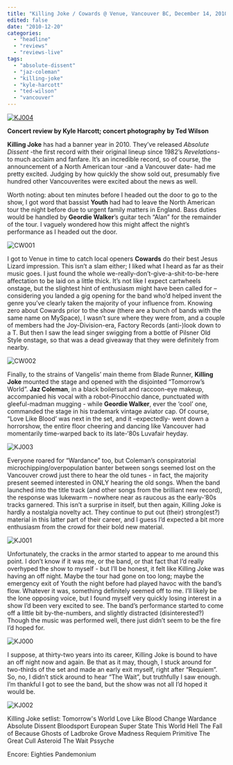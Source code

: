 ```yaml
---
title: "Killing Joke / Cowards @ Venue, Vancouver BC, December 14, 2010"
edited: false
date: "2010-12-20"
categories:
  - "headline"
  - "reviews"
  - "reviews-live"
tags:
  - "absolute-dissent"
  - "jaz-coleman"
  - "killing-joke"
  - "kyle-harcott"
  - "ted-wilson"
  - "vancouver"
---
```


[![](http://www.hellbound.ca/wp-content/uploads/2010/12/KJ004.jpg "KJ004")](http://www.hellbound.ca/wp-content/uploads/2010/12/KJ004.jpg)

**Concert review by Kyle Harcott; concert photography by Ted Wilson**

**Killing Joke** has had a banner year in 2010. They’ve released _Absolute Dissent_ -the first record with their original lineup since 1982’s _Revelations_\- to much acclaim and fanfare. It’s an incredible record, so of course, the announcement of a North American tour -and a Vancouver date- had me pretty excited. Judging by how quickly the show sold out, presumably five hundred other Vancouverites were excited about the news as well.

Worth noting: about ten minutes before I headed out the door to go to the show, I got word that bassist **Youth** had had to leave the North American tour the night before due to urgent family matters in England. Bass duties would be handled by **Geordie Walker**’s guitar tech “Alan” for the remainder of the tour. I vaguely wondered how this might affect the night’s performance as I headed out the door.

![](http://www.hellbound.ca/wp-content/uploads/2010/12/CW001.jpg "CW001")

I got to Venue in time to catch local openers **Cowards** do their best Jesus Lizard impression. This isn’t a slam either; I liked what I heard as far as their music goes. I just found the whole we-really-don’t-give-a-shit-to-be-here affectation to be laid on a little thick. It’s not like I expect cartwheels onstage, but the slightest hint of enthusiasm might have been called for – considering you landed a gig opening for the band who’d helped invent the genre you’ve clearly taken the majority of your influence from. Knowing zero about Cowards prior to the show (there are a bunch of bands with the same name on MySpace), I wasn’t sure where they were from, and a couple of members had the Joy-Division-era, Factory Records (anti-)look down to a T. But then I saw the lead singer swigging from a bottle of Pilsner Old Style onstage, so that was a dead giveaway that they were definitely from nearby.

![](http://www.hellbound.ca/wp-content/uploads/2010/12/CW002.jpg "CW002")

Finally, to the strains of Vangelis’ main theme from Blade Runner, **Killing Joke** mounted the stage and opened with the disjointed “Tomorrow’s World”. **Jaz Coleman**, in a black boilersuit and raccoon-eye makeup, accompanied his vocal with a robot-Pinocchio dance, punctuated with gleeful-madman mugging - while **Geordie Walker**, ever the ‘cool’ one, commanded the stage in his trademark vintage aviator cap. Of course, “Love Like Blood’ was next in the set, and it –expectedly- went down a horrorshow, the entire floor cheering and dancing like Vancouver had momentarily time-warped back to its late-‘80s Luvafair heyday.

![](http://www.hellbound.ca/wp-content/uploads/2010/12/KJ003.jpg "KJ003")

Everyone roared for “Wardance” too, but Coleman’s conspiratorial microchipping/overpopulation banter between songs seemed lost on the Vancouver crowd just there to hear the old tunes - in fact, the majority present seemed interested in ONLY hearing the old songs. When the band launched into the title track (and other songs from the brilliant new record), the response was lukewarm – nowhere near as raucous as the early-‘80s tracks garnered. This isn’t a surprise in itself, but then again, Killing Joke is hardly a nostalgia novelty act. They continue to put out (their) strong(est?) material in this latter part of their career, and I guess I’d expected a bit more enthusiasm from the crowd for their bold new material.

![](http://www.hellbound.ca/wp-content/uploads/2010/12/KJ001.jpg "KJ001")

Unfortunately, the cracks in the armor started to appear to me around this point. I don’t know if it was me, or the band, or that fact that I’d really overhyped the show to myself - but I’ll be honest, it felt like Killing Joke was having an off night. Maybe the tour had gone on too long; maybe the emergency exit of Youth the night before had played havoc with the band’s flow. Whatever it was, something definitely seemed off to me. I’ll likely be the lone opposing voice, but I found myself very quickly losing interest in a show I’d been very excited to see. The band’s performance started to come off a little bit by-the-numbers, and slightly distracted (disinterested?) Though the music was performed well, there just didn’t seem to be the fire I’d hoped for.

![](http://www.hellbound.ca/wp-content/uploads/2010/12/KJ000.jpg "KJ000")

I suppose, at thirty-two years into its career, Killing Joke is bound to have an off night now and again. Be that as it may, though, I stuck around for two-thirds of the set and made an early exit myself, right after “Requiem”. So, no, I didn’t stick around to hear “The Wait”, but truthfully I saw enough. I’m thankful I got to see the band, but the show was not all I’d hoped it would be.

![](http://www.hellbound.ca/wp-content/uploads/2010/12/KJ002.jpg "KJ002")

Killing Joke setlist: Tomorrow's World Love Like Blood Change Wardance Absolute Dissent Bloodsport European Super State This World Hell The Fall of Because Ghosts of Ladbroke Grove Madness Requiem Primitive The Great Cull Asteroid The Wait Pssyche

Encore: Eighties Pandemonium
